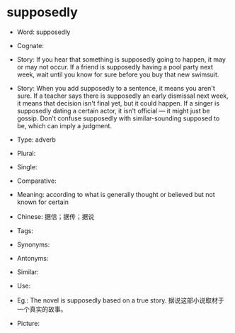 # supposedly

- Word: supposedly
- Cognate: 
- Story: If you hear that something is supposedly going to happen, it may or may not occur. If a friend is supposedly having a pool party next week, wait until you know for sure before you buy that new swimsuit.
- Story: When you add supposedly to a sentence, it means you aren't sure. If a teacher says there is supposedly an early dismissal next week, it means that decision isn't final yet, but it could happen. If a singer is supposedly dating a certain actor, it isn't official — it might just be gossip. Don't confuse supposedly with similar-sounding supposed to be, which can imply a judgment.

- Type: adverb
- Plural: 
- Single: 
- Comparative: 
- Meaning: according to what is generally thought or believed but not known for certain
- Chinese: 据信；据传；据说
- Tags: 
- Synonyms: 
- Antonyms: 
- Similar: 
- Use: 
- Eg.: The novel is supposedly based on a true story. 据说这部小说取材于一个真实的故事。
- Picture: 

